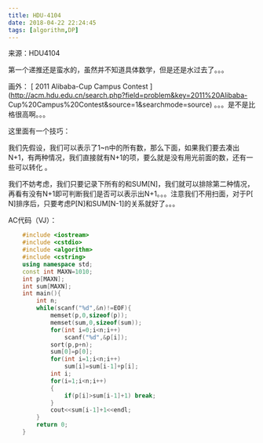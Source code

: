 ```yaml
---
title: HDU-4104
date: 2018-04-22 22:24:45
tags: [algorithm,DP]
---
```

来源：HDU4104

第一个递推还是蛮水的，虽然并不知道具体数学，但是还是水过去了。。。

画外： [ 2011 Alibaba-Cup Campus Contest
](http://acm.hdu.edu.cn/search.php?field=problem&key=2011%20Alibaba-
Cup%20Campus%20Contest&source=1&searchmode=source) 。。。是不是比格很高啊。。。

这里面有一个技巧：

我们先假设，我们可以表示了1~n中的所有数，那么下面，如果我们要去凑出N+1，有两种情况，我们直接就有N+1的项，要么就是没有用光前面的数，还有一些可以转化
。

我们不妨考虑，我们只要记录下所有的和SUM[N]，我们就可以排除第二种情况，再看有没有N+1即可判断我们是否可以表示出N+1。。。注意我们不用扫面，对于P[
N]排序后，只要考虑P[N]和SUM[N-1]的关系就好了。。。

AC代码（VJ）：
```cpp    
    #include <iostream>
    #include <cstdio>
    #include <algorithm>
    #include <cstring>
    using namespace std;
    const int MAXN=1010;
    int p[MAXN];
    int sum[MAXN];
    int main(){
    	int n;
    	while(scanf("%d",&n)!=EOF){
            memset(p,0,sizeof(p));
            memset(sum,0,sizeof(sum));
            for(int i=0;i<n;i++)
                scanf("%d",&p[i]);
            sort(p,p+n);
            sum[0]=p[0];
            for(int i=1;i<n;i++)
                sum[i]=sum[i-1]+p[i];
            int i;
            for(i=1;i<n;i++)
            {
                if(p[i]>sum[i-1]+1) break;
            }
            cout<<sum[i-1]+1<<endl;
    	}
    	return 0;
    }
```